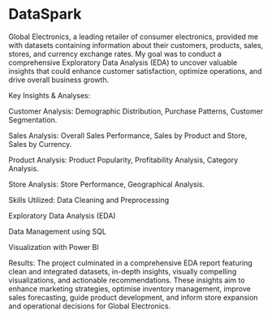# DataSpark

Global Electronics, a leading retailer of consumer electronics, provided me with datasets containing information about their customers, products, sales, stores, and currency exchange rates. My goal was to conduct a comprehensive Exploratory Data Analysis (EDA) to uncover valuable insights that could enhance customer satisfaction, optimize operations, and drive overall business growth.

Key Insights & Analyses:

Customer Analysis:
Demographic Distribution,
Purchase Patterns,
Customer Segmentation.

Sales Analysis:
Overall Sales Performance,
Sales by Product and Store,
Sales by Currency.

Product Analysis:
Product Popularity,
Profitability Analysis,
Category Analysis.

Store Analysis:
Store Performance,
Geographical Analysis.

Skills Utilized:
Data Cleaning and Preprocessing

Exploratory Data Analysis (EDA)

Data Management using SQL

Visualization with Power BI

Results:
The project culminated in a comprehensive EDA report featuring clean and integrated datasets, in-depth insights, visually compelling visualizations, and actionable recommendations. These insights aim to enhance marketing strategies, optimise inventory management, improve sales forecasting, guide product development, and inform store expansion and operational decisions for Global Electronics.
